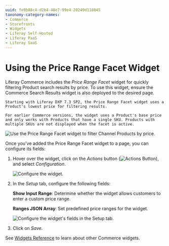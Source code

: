 ```yaml
---
uuid: fe9b88c4-d2b4-48e7-99e4-20249d110845
taxonomy-category-names:
- Commerce
- Storefronts
- Widgets
- Liferay Self-Hosted
- Liferay PaaS
- Liferay SaaS
---
```

# Using the Price Range Facet Widget

Liferay Commerce includes the *Price Range Facet* widget for quickly filtering Product search results by price. To use this widget, ensure the Commerce Search Results widget is also deployed to the desired page.

```{note}
Starting with Liferay DXP 7.3 SP2, the Price Range Facet widget uses a Product's lowest price for filtering results.

For earlier Commerce versions, the widget uses a Product's base price and only works with Products that have a single SKU. Products with multiple SKUs are not displayed when the facet is active.
```

![Use the Price Range Facet widget to filter Channel Products by price.](using-the-price-range-facet-widget/images/01.png)

Once you've added the Price Range Facet widget to a page, you can configure its fields:

1. Hover over the widget, click on the *Actions* button (![Actions Button](../../images/icon-actions.png)), and select *Configuration*.

   ![Configure the widget.](./using-the-price-range-facet-widget/images/02.png)

1. In the *Setup* tab, configure the following fields:

   **Show Input Range**: Determine whether the widget allows customers to enter a custom price range.

   **Ranges JSON Array**: Set predefined price ranges for the widget.

   ![Configure the widget's fields in the Setup tab.](using-the-price-range-facet-widget/images/03.png)

1. Click on *Save*.

See [Widgets Reference](../liferay-commerce-widgets/widgets-reference.md) to learn about other Commerce widgets.
